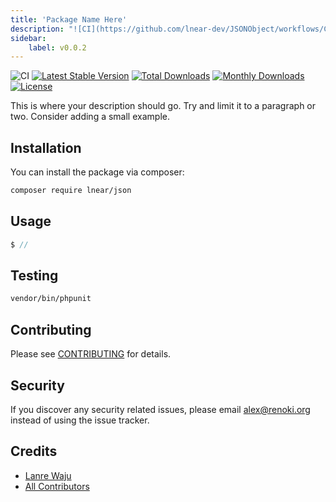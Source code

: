 ```yaml
---
title: 'Package Name Here'
description: "![CI](https://github.com/lnear-dev/JSONObject/workflows/CI/badge.svg?branch=master)\n[![Latest Stable Version](https://poser.pugx.org/lnear-dev/json/v/stable)](https://packagist.org/packages/lnear-dev/json)\n[![Total Downloads](https://poser.pugx.org/lnear-dev/json/downloads)](https://packagist.org/packages/lnear-dev/json)\n[![Monthly Downloads](https://poser.pugx.org/lnear-dev/json/d/monthly)](https://packagist.org/packages/lnear-dev/json)\n[![License](https://poser.pugx.org/lnear-dev/json/license)](https://packagist.org/packages/lnear-dev/json)\n\nThis is where your description should go. Try and limit it..."
sidebar:
    label: v0.0.2
---
```

![CI](https://github.com/lnear-dev/JSONObject/workflows/CI/badge.svg?branch=master)
[![Latest Stable Version](https://poser.pugx.org/lnear-dev/json/v/stable)](https://packagist.org/packages/lnear-dev/json)
[![Total Downloads](https://poser.pugx.org/lnear-dev/json/downloads)](https://packagist.org/packages/lnear-dev/json)
[![Monthly Downloads](https://poser.pugx.org/lnear-dev/json/d/monthly)](https://packagist.org/packages/lnear-dev/json)
[![License](https://poser.pugx.org/lnear-dev/json/license)](https://packagist.org/packages/lnear-dev/json)

This is where your description should go. Try and limit it to a paragraph or two. Consider adding a small example.

## Installation

You can install the package via composer:

```bash
composer require lnear/json
```

## Usage

```php
$ //
```

## Testing

```bash
vendor/bin/phpunit
```

## Contributing

Please see [CONTRIBUTING](CONTRIBUTING.md) for details.

## Security

If you discover any security related issues, please email alex@renoki.org instead of using the issue tracker.

## Credits

- [Lanre Waju](https://github.com/oplanre)
- [All Contributors](../../contributors)
